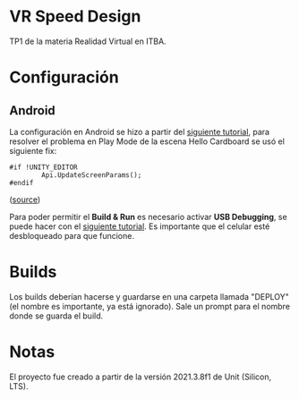 # VR Speed Design

TP1 de la materia Realidad Virtual en ITBA.

# Configuración

## Android

La configuración en Android se hizo a partir del [siguiente tutorial](https://developers.google.com/cardboard/develop/unity/quickstart#configuring_android_project_settings), para resolver el problema en Play Mode de la escena Hello Cardboard se usó el siguiente fix:

```
#if !UNITY_EDITOR
        Api.UpdateScreenParams();
#endif
```
([source](https://stackoverflow.com/questions/71012488/please-initialize-cardboard-xr-loader-before-calling-this-function))

Para poder permitir el **Build & Run** es necesario activar **USB Debugging**, se puede hacer con el [siguiente tutorial](https://developer.android.com/studio/debug/dev-options). Es importante que el celular esté desbloqueado para que funcione.

# Builds

Los builds deberían hacerse y guardarse en una carpeta llamada "DEPLOY" (el nombre es importante, ya está ignorado). Sale un prompt para el nombre donde se guarda el build.

# Notas

El proyecto fue creado a partir de la versión 2021.3.8f1 de Unit (Silicon, LTS).
